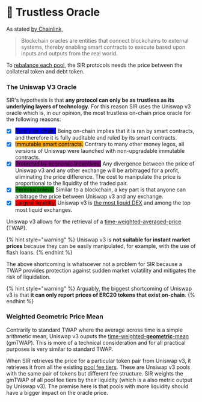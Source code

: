 # 🔮 Trustless Oracle

As stated [by Chainlink](https://chain.link/education/blockchain-oracles),

> Blockchain oracles are entities that connect blockchains to external systems, thereby enabling smart contracts to execute based upon inputs and outputs from the real world.&#x20;

To [rebalance each pool](leverage-rebalancing/), the SIR protocols needs the price between the collateral token and debt token.&#x20;

### The Uniswap V3 Oracle

SIR's hypothesis is that **any protocol can only be as trustless as its underlying layers of technology**. For this reason SIR uses the Uniswap v3 oracle which is, in our opinion, the most trustless on-chain price oracle for the following reasons:

* [x] <mark style="background-color:blue;">Purely on-chain.</mark>  Being on-chain implies that it is ran by smart contracts, and therefore it is fully auditable and ruled by its smart contracts.
* [x] <mark style="background-color:orange;">Immutable smart contracts.</mark> Contrary to many other money legos, all versions of Uniswap were launched with non-upgradable immutable contracts.
* [x] <mark style="background-color:purple;">Protected by economic incentives.</mark> Any divergence between the price of Uniswap v3 and any other exchange will be arbitraged for a profit, eliminating the price difference. The cost to manipulate the price is proportional to the liquidity of the traded pair.
* [x] <mark style="background-color:green;">Permissionless.</mark> Similar to a blockchain, a key part is that anyone can arbitrage the price between Uniswap v3 and any exchange.
* [x] <mark style="background-color:red;">Largest liquidity.</mark> Uniswap v3 is [the most liquid DEX](https://www.coingecko.com/en/dex) and among the top most liquid exchanges.

Uniswap v3 allows for the retrieval of a [time-weighted-averaged-price](https://en.wikipedia.org/wiki/Time-weighted\_average\_price) (TWAP).

{% hint style="warning" %}
Uniswap v3 is **not suitable for instant market prices** because they can be easily manipulated, for example, with the use of flash loans.&#x20;
{% endhint %}

The above shortcoming is whatsoever not a problem for SIR because a TWAP provides protection against sudden market volatility and mitigates the risk of liquidation.

{% hint style="warning" %}
Arguably, the biggest shortcoming of Uniswap v3 is that **it can only report prices of ERC20 tokens that exist on-chain**.
{% endhint %}

### Weighted Geometric Price Mean&#x20;

Contrarily to standard TWAP where the average across time is a simple arithmetic mean, Uniswap v3 ouputs the [time-weighted-**geometric**-mean](https://twitter.com/danrobinson/status/1455237045568348163?lang=en) (gmTWAP). This is more of a technical consideration and for all practical purposes is very similar to standard TWAP.

When SIR retrieves the price for a particular token pair from Uniswap v3, it retrieves it from all the existing [pool fee tiers](https://docs.uniswap.org/protocol/concepts/V3-overview/fees#pool-fees-tiers). These are Unsiwap v3 pools with the same pair of tokens but different fee structure. SIR weights the gmTWAP of all pool fee tiers by their liquidity (which is a also metric output by Uniswap v3). The premise here is that pools with more liquidity should have a bigger impact on the oracle price.



